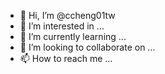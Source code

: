 - 👋 Hi, I’m @ccheng01tw
- 👀 I’m interested in ...
- 🌱 I’m currently learning ...
- 💞️ I’m looking to collaborate on ...
- 📫 How to reach me ...

<!---
ccheng01tw/ccheng01tw is a ✨ special ✨ repository because its `README.md` (this file) appears on your GitHub profile.
You can click the Preview link to take a look at your changes.
--->
